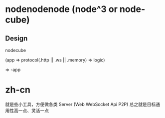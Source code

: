 # nodenodenode (node^3 or node-cube)

## Design

nodecube

(app => protocol(.http || .ws || .memory) => logic)

=> -app

# zh-cn

就是些小工具，方便做各类 Server (Web WebSocket Api P2P)
总之就是目标通用性高一点、灵活一点
